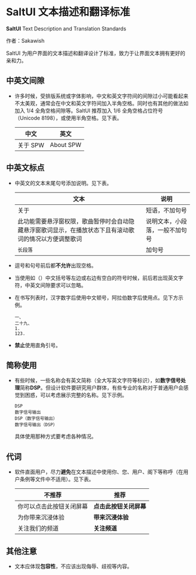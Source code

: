 # SaltUI 文本描述和翻译标准

**SaltUI** Text Description and Translation Standards

作者：Sakawish

SaltUI 为用户界面的文本描述和翻译设计了标准，致力于让界面文本拥有更好的亲和力。

## 中英文间隙

- 许多时候，受排版系统或字体影响，中文和英文字符间的间隙过小可能看起来不太美观，通常会在中文和英文字符间加入半角空格。同时也有其他的做法如加入 1/4 全角空格间隙等。SaltUI 推荐加入 1/6 全角空格占位符号 ` `（Unicode 8198），或使用半角空格。见下表。

  | 中文 | 英文 |
  |--|--|
  | 关于 SPW | About SPW |

## 中英文标点

- 中英文的文本末尾句号添加说明。见下表。

  | 文本 | 说明 |
  |--|--|
  | 关于 | 短语，不加句号 |
  | 此功能需要悬浮窗权限，歌曲暂停时会自动隐藏悬浮窗歌词显示，在播放状态下且有滚动歌词的情况以方便调整歌词 | 说明文本，小段落，一般不加句号 |
  | `长段落` | 加句号 |

- 逗号和句号前后都**不允许**出现空格。

- 当使用如（）中文括号等左边或右边有空白的符号时候，前后若出现英文字符，中英文间隙要求可以忽略。

- 在书写列表时，汉字数字后使用中文顿号，阿拉伯数字后使用点。见下方示例。

  ```
  一、
  二十九、
  1.
  123.
  ```

- **禁止**使用直角引号。

## 简称使用

- 有些时候，一些名称会有英文简称（全大写英文字符等标识），如**数字信号处理**简称**DSP**。但设计软件要研究用户群体，有些专业的名称对于普通用户会感觉到困惑，可以考虑展示完整的名称。见下示例。

  ```
  DSP
  数字信号输出
  DSP（数字信号输出）
  数字信号输出（DSP）
  ```

  具体使用那种方式要考虑各种情况。

## 代词

- 软件直面用户，尽力**避免**在文本描述中使用你、您、用户、阁下等称呼（在用户条例等文件中不适用）。见下表。

  | 不推荐 | 推荐 |
  |--|--|
  | 你可以点击此按钮关闭屏幕 | **点击此按钮关闭屏幕** |
  | 为你带来沉浸体验 | **带来沉浸体验** |
  | 关注我们的频道 | **关注频道** |

## 其他注意

- 文本应体现**包容性**，不应该出现侮辱、歧视等内容。